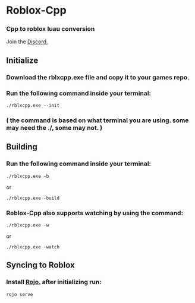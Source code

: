 # Roblox-Cpp

### Cpp to roblox luau conversion

Join the [Discord.](https://discord.gg/z5eJyJYRs4)

## Initialize

### Download the rblxcpp.exe file and copy it to your games repo.

### Run the following command inside your terminal:

```
./rblxcpp.exe --init
```

### ( the command is based on what terminal you are using. some may need the ./, some may not. )

## Building

### Run the following command inside your terminal:

```
./rblxcpp.exe -b
```

or

```
./rblxcpp.exe -build
```

### Roblox-Cpp also supports watching by using the command:

```
./rblxcpp.exe -w
```

or

```
./rblxcpp.exe -watch
```

## Syncing to Roblox 

### Install [Rojo.](https://rojo.space/docs/v7/getting-started/installation/) after initializing run:
```
rojo serve
```

